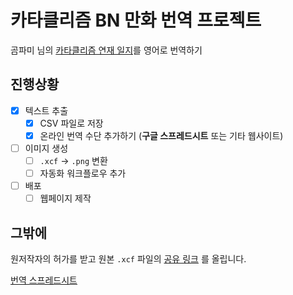 # 카타클리즘 BN 만화 번역 프로젝트

곰파미 님의 [카타클리즘 연재 일지](https://gall.dcinside.com/mgallery/board/view/?id=gogall_colony&no=27310)를 영어로 번역하기

## 진행상황

- [x] 텍스트 추출
  - [x] CSV 파일로 저장
  - [x] 온라인 번역 수단 추가하기 (**구글 스프레드시트** 또는 기타 웹사이트)
- [ ] 이미지 생성
  - [ ] `.xcf` -> `.png` 변환
  - [ ] 자동화 워크플로우 추가
- [ ] 배포
  - [ ] 웹페이지 제작

## 그밖에

원저작자의 허가를 받고 원본 `.xcf` 파일의 [공유 링크](https://drive.google.com/file/d/1I4YC3vmOy_fgpgCDjC3dCh25pNSdD53o/view)
를 올립니다.

[번역 스프레드시트](https://docs.google.com/spreadsheets/d/1Kq_12by6dkmlVDe6_sO8pXg3bmolDsdc/edit?usp=sharing&ouid=117681500842507101425&rtpof=true&sd=true)
